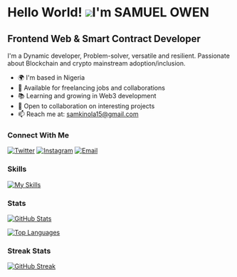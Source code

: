 
Hello World! ![](https://user-images.githubusercontent.com/18350557/176309783-0785949b-9127-417c-8b55-ab5a4333674e.gif)I'm SAMUEL OWEN
======================================================================================================================================

Frontend Web & Smart Contract Developer
-------------------------------------------------------------

I'm a Dynamic developer, Problem-solver, versatile and resilient. Passionate about Blockchain and crypto mainstream adoption/inclusion.

* 🌍 I'm based in Nigeria
* 💼 Available for freelancing jobs and collaborations
* 📚 Learning and growing in Web3 development
* 🤝 Open to collaboration on interesting projects
* 📫 Reach me at: samkinola15@gmail.com

### Connect With Me

[![Twitter](https://img.shields.io/badge/-Twitter-1DA1F2?style=flat&logo=twitter&logoColor=white)](https://x.com/Samuel_Owen5)
[![Instagram](https://img.shields.io/badge/-Instagram-E4405F?style=flat&logo=instagram&logoColor=white)](https://www.instagram.com/samkinola)
[![Email](https://img.shields.io/badge/-Email-D14836?style=flat&logo=gmail&logoColor=white)](mailto:samkinola15@gmail.com)

### Skills

[![My Skills](https://skillicons.dev/icons?i=solidity,typescript,js,html,css,react,nodejs,github)](https://skillicons.dev)

### Stats

[![GitHub Stats](https://github-readme-stats.vercel.app/api?username=Samuel1505&show_icons=true&theme=transparent)](https://github.com/anuraghazra/github-readme-stats)

[![Top Languages](https://github-readme-stats.vercel.app/api/top-langs/?username=Samuel1505&langs_count=8&layout=compact&theme=transparent)](https://github.com/anuraghazra/github-readme-stats)

### Streak Stats

[![GitHub Streak](https://github-readme-streak-stats.herokuapp.com/?user=Samuel1505&show_icons=true&theme=transparent)](http://www.github.com/Samuel1505)

